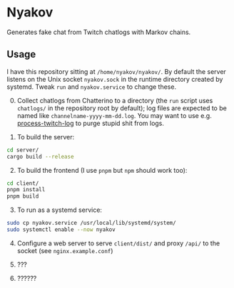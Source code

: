 # Nyakov

Generates fake chat from Twitch chatlogs with Markov chains.

## Usage
I have this repository sitting at `/home/nyakov/nyakov/`. By default the server listens on the Unix socket `nyakov.sock` in the runtime directory created by systemd. Tweak `run` and `nyakov.service` to change these.

0. Collect chatlogs from Chatterino to a directory (the `run` script uses `chatlogs/` in the repository root by default); log files are expected to be named like `channelname-yyyy-mm-dd.log`. You may want to use e.g. [process-twitch-log](https://github.com/pettinen/process-twitch-log) to purge stupid shit from logs.

1. To build the server:
```sh
cd server/
cargo build --release
```

2. To build the frontend (I use `pnpm` but `npm` should work too):
```sh
cd client/
pnpm install
pnpm build
```

3. To run as a systemd service:
```sh
sudo cp nyakov.service /usr/local/lib/systemd/system/
sudo systemctl enable --now nyakov
```

4. Configure a web server to serve `client/dist/` and proxy `/api/` to the socket (see `nginx.example.conf`)

5. ???

6. ??????

